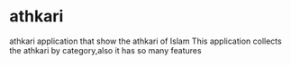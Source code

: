 # athkari

athkari application that show the athkari of Islam 
This application collects the athkari by category,also it has so many features 



